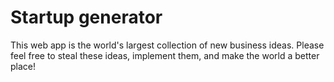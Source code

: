 # Startup generator


This web app is the world's largest collection of new business ideas. Please feel free to steal these ideas, implement them, and make the world a better place!